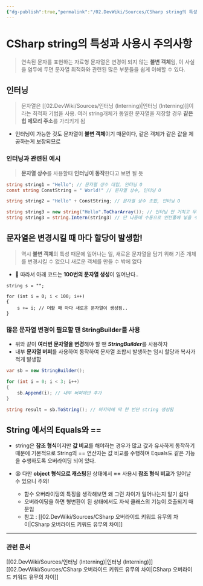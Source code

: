 ```yaml
---
{"dg-publish":true,"permalink":"/02.DevWiki/Sources/CSharp string의 특성과 사용시 주의사항/","noteIcon":"","created":"2024-10-24T10:59:36.000+09:00","updated":"2025-08-16T15:25:30.000+09:00"}
---
```


# CSharp string의 특성과 사용시 주의사항

> 연속된 문자를 표현하는 자료형
> 문자열은 변경이 되지 않는 **불변 객체**임, 이 사실을 염두에 두면 문자열 최적화와 관련된 많은 부분들을 쉽게 이해할 수 있다.
## 인터닝

> 문자열은 [[02.DevWiki/Sources/인터닝 (Interning)\|인터닝 (Interning)]]이라는 최적화 기법을 사용.
> 여러 string개체가 동일한 문자열을 저장할 경우 **같은 힙 메모리 주소**를 가리키게 됨

* 인터닝이 가능한 것도 문자열이 **불변 객체**이기 때문이다, 같은 객체가 같은 값을 제공하는게 보장되므로

### 인터닝과 관련된 예시

> **문자열 상수**를 사용할때 **인터닝이 동작**한다고 보면 될 듯

``` C#
string string1 = "Hello"; // 문자열 상수 대입, 인터닝 O
const string ConstString = " World!" // 문자열 상수, 인터닝 O

string string2 = "Hello" + ConstString; // 문자열 상수 조합, 인터닝 O

string string3 = new string("Hello".ToCharArray()); // 인터닝 안 거치고 무조건 생성됨..
string string3 = string.Intern(string3) // 단 나중에 수동으로 인턴풀에 넣을 수는 있다
```


## 문자열은 변경시킬 때 마다 할당이 발생함!

> 역시 **불변 객체**의 특성 때문에 일어나는 일, 새로운 문자열을 담기 위해 기존 개체를 변경시킬 수 없으니 새로운 객체를 만들 수 밖에 없다

* 🥹 따라서 아래 코드는 **100번의 문자열 생성**이 일어난다..
``` Csharp
string s = "";

for (int i = 0; i < 100; i++)
{
    s += i; // 더할 때 마다 새로운 문자열이 생성됨..
}
```

### 많은 문자열 변경이 필요할 땐 StringBuilder를 사용
* 위와 같이 **여러번 문자열을 변경**해야 할 땐 ***StringBuilder***를 사용하자
* 내부 **문자열 버퍼**를 사용하여 동작하여 문자열 조합시 발생하는 임시 할당과 복사가 적게 발생함

``` csharp
var sb = new StringBuilder();

for (int i = 0; i < 3; i++)
{
    sb.Append(i); // 내부 버퍼에만 추가
}

string result = sb.ToString(); // 마지막에 딱 한 번만 string 생성됨
```
## String 에서의 Equals와 ==

* string은 **참조 형식**이지만 **값 비교**를 해야하는 경우가 많고 값과 유사하게 동작하기 때문에 기본적으로 String의 == 연산자는 값 비교를 수행하며 Equals도 같은 기능을 수행하도록 오버라이딩 되어 있다. 

* 😩 다만 **object 형식으로 캐스팅**된 상태에서 **\==** 사용시 **참조 형식 비교**가 일어날 수 있으니 주의!
	* 함수 오버라이딩의 특징을 생각해보면 왜 그런 차이가 일어나는지 알기 쉽다
	* 오버라이딩을 하면 형변환이 된 상태에서도 자식 클래스의 기능이 호출되기 때문임
	* 참고 : [[02.DevWiki/Sources/CSharp 오버라이드 키워드 유무의 차이\|CSharp 오버라이드 키워드 유무의 차이]]

---
### 관련 문서
[[02.DevWiki/Sources/인터닝 (Interning)\|인터닝 (Interning)]]
[[02.DevWiki/Sources/CSharp 오버라이드 키워드 유무의 차이\|CSharp 오버라이드 키워드 유무의 차이]]